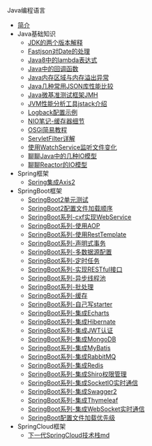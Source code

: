 Java编程语言
* [简介](markdown/Program/Java/_readme.md)
* Java基础知识
    * [JDK的两个版本解释](markdown/Program/Java/Core/JDK的两个版本解释.md)
    * [Fastjson对Date的处理](markdown/Program/Java/Core/Fastjson对Date的处理.md)
    * [Java8中的lambda表达式](markdown/Program/Java/Core/Java8中的lambda表达式.md)
    * [Java中的回调函数](markdown/Program/Java/Core/Java中的回调函数.md)
    * [Java内存区域与内存溢出异常](markdown/Program/Java/Core/Java内存区域与内存溢出异常.md)
    * [Java几种常用JSON库性能比较](markdown/Program/Java/Core/Java几种常用JSON库性能比较.md)
    * [Java微基准测试框架JMH](markdown/Program/Java/Core/Java微基准测试框架JMH.md)
    * [JVM性能分析工具jstack介绍](markdown/Program/Java/Core/JVM性能分析工具jstack介绍.md)
    * [Logback配置示例](markdown/Program/Java/Core/Logback配置示例.md)
    * [NIO笔记-缓存器细节](markdown/Program/Java/Core/NIO笔记-缓存器细节.md)
    * [OSGi简易教程](markdown/Program/Java/Core/OSGi简易教程.md)
    * [ServletFilter详解](markdown/Program/Java/Core/ServletFilter详解.md)
    * [使用WatchService监听文件变化](markdown/Program/Java/Core/使用WatchService监听文件变化.md)
    * [聊聊Java中的几种IO模型](markdown/Program/Java/Core/聊聊Java中的几种IO模型.md)
    * [聊聊Reactor的IO模型](markdown/Program/Java/Core/聊聊Reactor的IO模型.md)
* Spring框架
    * [Spring集成Axis2](markdown/Program/Java/Spring/Spring集成Axis2.md)
* SpringBoot框架
    * [SpringBoot2单元测试](markdown/Program/Java/SpringBoot/SpringBoot2单元测试.md)
    * [SpringBoot2配置文件加载顺序](markdown/Program/Java/SpringBoot/SpringBoot2配置文件加载顺序.md)
    * [SpringBoot系列-cxf实现WebService](markdown/Program/Java/SpringBoot/SpringBoot系列-cxf实现WebService.md)
    * [SpringBoot系列-使用AOP](markdown/Program/Java/SpringBoot/SpringBoot系列-使用AOP.md)
    * [SpringBoot系列-使用RestTemplate](markdown/Program/Java/SpringBoot/SpringBoot系列-使用RestTemplate.md)
    * [SpringBoot系列-声明式事务](markdown/Program/Java/SpringBoot/SpringBoot系列-声明式事务.md)
    * [SpringBoot系列-多数据源配置](markdown/Program/Java/SpringBoot/SpringBoot系列-多数据源配置.md)
    * [SpringBoot系列-定时任务](markdown/Program/Java/SpringBoot/SpringBoot系列-定时任务.md)
    * [SpringBoot系列-实现RESTful接口](markdown/Program/Java/SpringBoot/SpringBoot系列-实现RESTful接口.md)
    * [SpringBoot系列-异步线程池](markdown/Program/Java/SpringBoot/SpringBoot系列-异步线程池.md)
    * [SpringBoot系列-批处理](markdown/Program/Java/SpringBoot/SpringBoot系列-批处理.md)
    * [SpringBoot系列-缓存](markdown/Program/Java/SpringBoot/SpringBoot系列-缓存.md)
    * [SpringBoot系列-自己写starter](markdown/Program/Java/SpringBoot/SpringBoot系列-自己写starter.md)
    * [SpringBoot系列-集成Echarts](markdown/Program/Java/SpringBoot/SpringBoot系列-集成Echarts.md)
    * [SpringBoot系列-集成Hibernate](markdown/Program/Java/SpringBoot/SpringBoot系列-集成Hibernate.md)
    * [SpringBoot系列-集成JWT认证](markdown/Program/Java/SpringBoot/SpringBoot系列-集成JWT认证.md)
    * [SpringBoot系列-集成MongoDB](markdown/Program/Java/SpringBoot/SpringBoot系列-集成MongoDB.md)
    * [SpringBoot系列-集成MyBatis](markdown/Program/Java/SpringBoot/SpringBoot系列-集成MyBatis.md)
    * [SpringBoot系列-集成RabbitMQ](markdown/Program/Java/SpringBoot/SpringBoot系列-集成RabbitMQ.md)
    * [SpringBoot系列-集成Redis](markdown/Program/Java/SpringBoot/SpringBoot系列-集成Redis.md)
    * [SpringBoot系列-集成Shiro权限管理](markdown/Program/Java/SpringBoot/SpringBoot系列-集成Shiro权限管理.md)
    * [SpringBoot系列-集成SocketIO实时通信](markdown/Program/Java/SpringBoot/SpringBoot系列-集成SocketIO实时通信.md)
    * [SpringBoot系列-集成Swagger2](markdown/Program/Java/SpringBoot/SpringBoot系列-集成Swagger2.md)
    * [SpringBoot系列-集成Thymeleaf](markdown/Program/Java/SpringBoot/SpringBoot系列-集成Thymeleaf.md)
    * [SpringBoot系列-集成WebSocket实时通信](markdown/Program/Java/SpringBoot/SpringBoot系列-集成WebSocket实时通信.md)
    * [SpringBoot配置文件加载优先级](markdown/Program/Java/SpringBoot/SpringBoot配置文件加载优先级.md)
* SpringCloud框架
    * [下一代SpringCloud技术栈md](markdown/Program/Java/SpringCloud/下一代SpringCloud技术栈.md)
